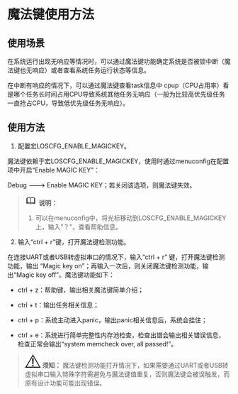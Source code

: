 # 魔法键使用方法<a name="ZH-CN_TOPIC_0000001051451554"></a>

## 使用场景<a name="section2350114718546"></a>

在系统运行出现无响应等情况时，可以通过魔法键功能确定系统是否被锁中断（魔法键也无响应）或者查看系统任务运行状态等信息。

在中断有响应的情况下，可以通过魔法键查看task信息中  cpup（CPU占用率）看是哪个任务长时间占用CPU导致系统其他任务无响应（一般为比较高优先级任务一直抢占CPU，导致低优先级任务无响应）。

## 使用方法<a name="section3305151511559"></a>

1.  配置宏LOSCFG\_ENABLE\_MAGICKEY。

魔法键依赖于宏LOSCFG\_ENABLE\_MAGICKEY，使用时通过menuconfig在配置项中开启“Enable  MAGIC KEY”：

Debug ---\> Enable MAGIC KEY；若关闭该选项，则魔法键失效。

>![](public_sys-resources/icon-note.gif) **说明：** 
>1.  可以在menuconfig中，将光标移动到LOSCFG\_ENABLE\_MAGICKEY上，输入“？”，查看帮助信息。

2. 输入“ctrl + r”键，打开魔法键检测功能。

在连接UART或者USB转虚拟串口的情况下，输入“ctrl + r” 键，打开魔法键检测功能，输出 “Magic key on”；再输入一次后，则关闭魔法键检测功能，输出“Magic key off”。魔法键功能如下：

-   ctrl + z：帮助键，输出相关魔法键简单介绍；

-   ctrl + t：输出任务相关信息；

-   ctrl + p：系统主动进入panic，输出panic相关信息后，系统会挂住；

-   ctrl + e：系统进行简单完整性内存池检查，检查出错会输出相关错误信息，检查正常会输出“system memcheck  over, all passed!”。


>![](public_sys-resources/icon-notice.gif) **须知：** 
>魔法键检测功能打开情况下，如果需要通过UART或者USB转虚拟串口输入特殊字符需避免与魔法键值重复，否则魔法键会被误触发，而原有设计功能可能出现错误。

